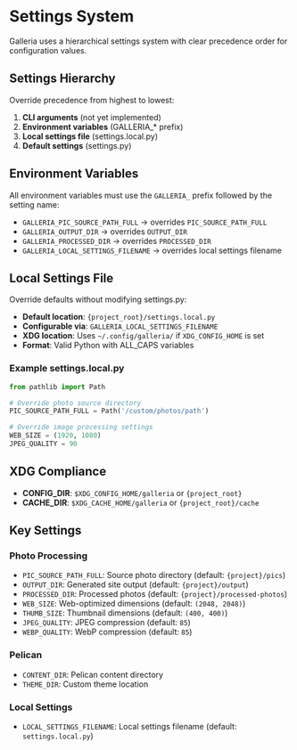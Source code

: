 # Settings System

Galleria uses a hierarchical settings system with clear precedence order for configuration values.

## Settings Hierarchy

Override precedence from highest to lowest:

1. **CLI arguments** (not yet implemented)
2. **Environment variables** (GALLERIA_* prefix)  
3. **Local settings file** (settings.local.py)
4. **Default settings** (settings.py)

## Environment Variables

All environment variables must use the `GALLERIA_` prefix followed by the setting name:

- `GALLERIA_PIC_SOURCE_PATH_FULL` → overrides `PIC_SOURCE_PATH_FULL`
- `GALLERIA_OUTPUT_DIR` → overrides `OUTPUT_DIR`
- `GALLERIA_PROCESSED_DIR` → overrides `PROCESSED_DIR`
- `GALLERIA_LOCAL_SETTINGS_FILENAME` → overrides local settings filename

## Local Settings File

Override defaults without modifying settings.py:

- **Default location**: `{project_root}/settings.local.py`
- **Configurable via**: `GALLERIA_LOCAL_SETTINGS_FILENAME`
- **XDG location**: Uses `~/.config/galleria/` if `XDG_CONFIG_HOME` is set
- **Format**: Valid Python with ALL_CAPS variables

### Example settings.local.py

```python
from pathlib import Path

# Override photo source directory
PIC_SOURCE_PATH_FULL = Path('/custom/photos/path')

# Override image processing settings  
WEB_SIZE = (1920, 1080)
JPEG_QUALITY = 90
```

## XDG Compliance

- **CONFIG_DIR**: `$XDG_CONFIG_HOME/galleria` or `{project_root}`
- **CACHE_DIR**: `$XDG_CACHE_HOME/galleria` or `{project_root}/cache`

## Key Settings

### Photo Processing
- `PIC_SOURCE_PATH_FULL`: Source photo directory (default: `{project}/pics`)
- `OUTPUT_DIR`: Generated site output (default: `{project}/output`)
- `PROCESSED_DIR`: Processed photos (default: `{project}/processed-photos`)
- `WEB_SIZE`: Web-optimized dimensions (default: `(2048, 2048)`)
- `THUMB_SIZE`: Thumbnail dimensions (default: `(400, 400)`)
- `JPEG_QUALITY`: JPEG compression (default: `85`)
- `WEBP_QUALITY`: WebP compression (default: `85`)

### Pelican
- `CONTENT_DIR`: Pelican content directory
- `THEME_DIR`: Custom theme location

### Local Settings
- `LOCAL_SETTINGS_FILENAME`: Local settings filename (default: `settings.local.py`)